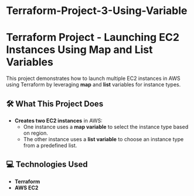 # Terraform-Project-3-Using-Variable

# Terraform Project - Launching EC2 Instances Using Map and List Variables

This project demonstrates how to launch multiple EC2 instances in AWS using Terraform by leveraging **map** and **list** variables for instance types.

## 🛠️ What This Project Does

- **Creates two EC2 instances** in AWS:
  - One instance uses a **map variable** to select the instance type based on region.
  - The other instance uses a **list variable** to choose an instance type from a predefined list.

## 💻 Technologies Used

- **Terraform**
- **AWS EC2**


